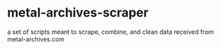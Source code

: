 # metal-archives-scraper
 
a set of scripts meant to scrape, combine, and clean data received from metal-archives.com